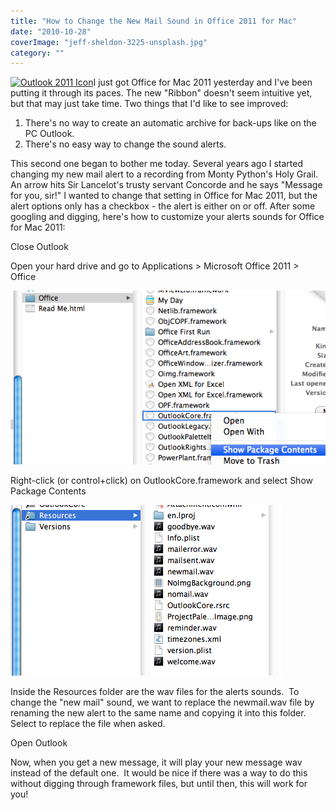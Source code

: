 ```yaml
---
title: "How to Change the New Mail Sound in Office 2011 for Mac"
date: "2010-10-28"
coverImage: "jeff-sheldon-3225-unsplash.jpg"
category: ""
---
```


[![Outlook 2011 Icon](./images/outlook2011icon-150x150.jpg)](./images/5/04/outlook2011icon.jpg)I just got Office for Mac 2011 yesterday and I've been putting it through its paces. The new "Ribbon" doesn't seem intuitive yet, but that may just take time. Two things that I'd like to see improved:

1. There's no way to create an automatic archive for back-ups like on the PC Outlook.
2. There's no easy way to change the sound alerts.

This second one began to bother me today. Several years ago I started changing my new mail alert to a recording from Monty Python's Holy Grail. An arrow hits Sir Lancelot's trusty servant Concorde and he says "Message for you, sir!" I wanted to change that setting in Office for Mac 2011, but the alert options only has a checkbox - the alert is either on or off. After some googling and digging, here's how to customize your alerts sounds for Office for Mac 2011:

Close Outlook

Open your hard drive and go to Applications > Microsoft Office 2011 > Office

[![show-package-contents](./images/show-package-contents.png)](./images/show-package-contents.png)

Right-click (or control+click) on OutlookCore.framework and select Show Package Contents

[![resources-wavs](./images/resources-wavs1.png)](./images/resources-wavs1.png)

Inside the Resources folder are the wav files for the alerts sounds.  To change the "new mail" sound, we want to replace the newmail.wav file by renaming the new alert to the same name and copying it into this folder.  Select to replace the file when asked.

Open Outlook

Now, when you get a new message, it will play your new message wav instead of the default one.  It would be nice if there was a way to do this without digging through framework files, but until then, this will work for you!
